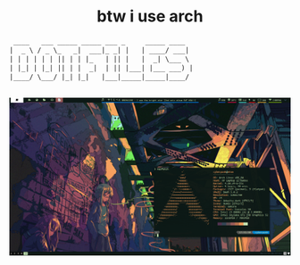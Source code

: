 <h1 align="center"> btw i use arch </h1>

``` text
 ____   ___ _____ _____ ___ _     _____ ____  
|  _ \ / _ \_   _|  ___|_ _| |   | ____/ ___| 
| | | | | | || | | |_   | || |   |  _| \___ \ 
| |_| | |_| || | |  _|  | || |___| |___ ___) |
|____/ \___/ |_| |_|   |___|_____|_____|____/ 
                                              
```
![Screenshot](scrot.png)

